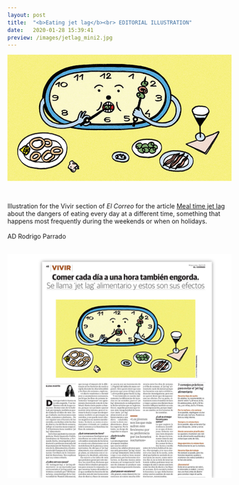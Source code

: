 ```yaml
---
layout: post
title:  "<b>Eating jet lag</b><br> EDITORIAL ILLUSTRATION"
date:   2020-01-28 15:39:41
preview: /images/jetlag_mini2.jpg
---
```




![Picture 1](/images/jetlag.jpg)
<br><br>

<div class="row">

  <div class="column">

Illustration for the Vivir section of <i> El Correo </i> for the article <a href="https://www.elcorreo.com/vivir/nutricion/jet-lag-alimentario-engorda-20211124155051-ntrc.html">Meal time jet lag</a> about the dangers of eating every day at a different time, something that happens most frequently during the weekends or when on holidays.<br><br>
  AD Rodrigo Parrado<br><br>



  </div>



<div class="column">

 <img src="/images/jetlag_paper.jpg" alt="drawing">
   </div>
     </div>
